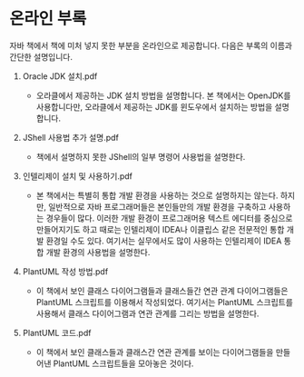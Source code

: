 # 온라인 부록

자바 책에서 책에 미처 넣지 못한 부분을 온라인으로 제공합니다.
다음은 부록의 이름과 간단한 설명입니다.

1. Oracle JDK 설치.pdf
   * 오라클에서 제공하는 JDK 설치 방법을 설명합니다. 본 책에서는 OpenJDK를 사용합니다만, 오라클에서 제공하는 JDK를 윈도우에서 설치하는 방법을 설명합니다.
   
2. JShell 사용법 추가 설명.pdf
   * 책에서 설명하지 못한 JShell의 일부 명령어 사용법을 설명한다. 
   
3. 인텔리제이 설치 및 사용하기.pdf
   * 본 책에서는 특별히 통합 개발 환경을 사용하는 것으로 설명하지는 않는다. 하지만, 일반적으로 자바 프로그래머들은 본인들만의 개발 환경을 구축하고 사용하는 경우들이 많다. 이러한 개발 환경이 프로그래머용 텍스트 에디터를 중심으로 만들어지기도 하고 때로는 인텔리제이 IDEA나 이클립스 같은 전문적인 통합 개발 환경일 수도 있다. 여기서는 실무에서도 많이 사용하는 인텔리제이 IDEA 통합 개발 환경의 사용법을 설명한다. 
   
4. PlantUML 작성 방법.pdf
   * 이 책에서 보인 클래스 다이어그램들과 클래스들간 연관 관계 다이어그램들은 PlantUML 스크립트를 이용해서 작성되었다. 여기서는 PlantUML 스크립트를 사용해서 클래스 다이어그램과 연관 관계를 그리는 방법을 설명한다. 
   
5. PlantUML 코드.pdf
   * 이 책에서 보인 클래스들과 클래스간 연관 관계를 보이는 다이어그램들을 만들어낸 PlantUML 스크립트들을 모아놓은 것이다.
